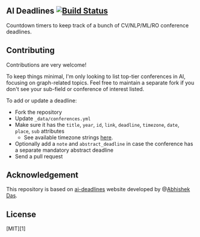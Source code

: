 ## AI Deadlines [![Build Status](https://travis-ci.com/anthonysong98/graph-ai-deadlines.svg?branch=gh-pages)](https://travis-ci.com/anthonysong98/graph-ai-deadlines)

Countdown timers to keep track of a bunch of CV/NLP/ML/RO conference deadlines.

## Contributing

Contributions are very welcome!

To keep things minimal, I'm only looking to list top-tier conferences in AI, focusing on graph-related topics. Feel free to maintain a separate fork if you don't see your sub-field or conference of interest listed.

To add or update a deadline:
- Fork the repository
- Update `_data/conferences.yml`
- Make sure it has the `title`, `year`, `id`, `link`, `deadline`, `timezone`, `date`, `place`, `sub` attributes
    + See available timezone strings [here](https://momentjs.com/timezone/).
- Optionally add a `note` and `abstract_deadline` in case the conference has a separate mandatory abstract deadline
- Send a pull request

## Acknowledgement
This repository is based on [ai-deadlines](https://aideadlin.es/) website developed by @[Abhishek Das](http://abhishekdas.com/).

## License

[MIT][1]